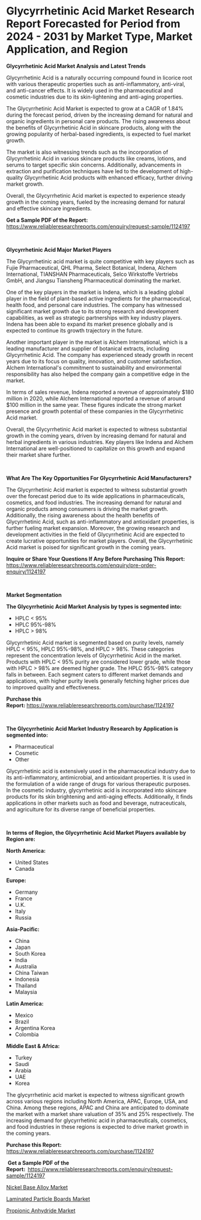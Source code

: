 <p><h1>Glycyrrhetinic Acid Market Research Report Forecasted for Period from 2024 -  2031 by Market Type, Market Application, and Region</h1></p><p><strong>Glycyrrhetinic Acid Market Analysis and Latest Trends</strong></p>
<p><p>Glycyrrhetinic Acid is a naturally occurring compound found in licorice root with various therapeutic properties such as anti-inflammatory, anti-viral, and anti-cancer effects. It is widely used in the pharmaceutical and cosmetic industries due to its skin-lightening and anti-aging properties.</p><p>The Glycyrrhetinic Acid Market is expected to grow at a CAGR of 1.84% during the forecast period, driven by the increasing demand for natural and organic ingredients in personal care products. The rising awareness about the benefits of Glycyrrhetinic Acid in skincare products, along with the growing popularity of herbal-based ingredients, is expected to fuel market growth.</p><p>The market is also witnessing trends such as the incorporation of Glycyrrhetinic Acid in various skincare products like creams, lotions, and serums to target specific skin concerns. Additionally, advancements in extraction and purification techniques have led to the development of high-quality Glycyrrhetinic Acid products with enhanced efficacy, further driving market growth.</p><p>Overall, the Glycyrrhetinic Acid market is expected to experience steady growth in the coming years, fueled by the increasing demand for natural and effective skincare ingredients.</p></p>
<p><strong>Get a Sample PDF of the Report:&nbsp;</strong> <a href="https://www.reliableresearchreports.com/enquiry/request-sample/1124197">https://www.reliableresearchreports.com/enquiry/request-sample/1124197</a></p>
<p>&nbsp;</p>
<p><strong>Glycyrrhetinic Acid Major Market Players</strong></p>
<p><p>The Glycyrrhetinic acid market is quite competitive with key players such as Fujie Pharmaceutical, QHL Pharma, Select Botanical, Indena, Alchem International, TIANSHAN Pharmaceuticals, Selco Wirkstoffe Vertriebs GmbH, and Jiangsu Tiansheng Pharmaceutical dominating the market.</p><p>One of the key players in the market is Indena, which is a leading global player in the field of plant-based active ingredients for the pharmaceutical, health food, and personal care industries. The company has witnessed significant market growth due to its strong research and development capabilities, as well as strategic partnerships with key industry players. Indena has been able to expand its market presence globally and is expected to continue its growth trajectory in the future.</p><p>Another important player in the market is Alchem International, which is a leading manufacturer and supplier of botanical extracts, including Glycyrrhetinic Acid. The company has experienced steady growth in recent years due to its focus on quality, innovation, and customer satisfaction. Alchem International's commitment to sustainability and environmental responsibility has also helped the company gain a competitive edge in the market.</p><p>In terms of sales revenue, Indena reported a revenue of approximately $180 million in 2020, while Alchem International reported a revenue of around $100 million in the same year. These figures indicate the strong market presence and growth potential of these companies in the Glycyrrhetinic Acid market.</p><p>Overall, the Glycyrrhetinic Acid market is expected to witness substantial growth in the coming years, driven by increasing demand for natural and herbal ingredients in various industries. Key players like Indena and Alchem International are well-positioned to capitalize on this growth and expand their market share further.</p></p>
<p>&nbsp;</p>
<p><strong>What Are The Key Opportunities For Glycyrrhetinic Acid Manufacturers?</strong></p>
<p><p>The Glycyrrhetinic Acid market is expected to witness substantial growth over the forecast period due to its wide applications in pharmaceuticals, cosmetics, and food industries. The increasing demand for natural and organic products among consumers is driving the market growth. Additionally, the rising awareness about the health benefits of Glycyrrhetinic Acid, such as anti-inflammatory and antioxidant properties, is further fueling market expansion. Moreover, the growing research and development activities in the field of Glycyrrhetinic Acid are expected to create lucrative opportunities for market players. Overall, the Glycyrrhetinic Acid market is poised for significant growth in the coming years.</p></p>
<p><strong>Inquire or Share Your Questions If Any Before Purchasing This Report:</strong> <a href="https://www.reliableresearchreports.com/enquiry/pre-order-enquiry/1124197">https://www.reliableresearchreports.com/enquiry/pre-order-enquiry/1124197</a></p>
<p>&nbsp;</p>
<p><strong>Market Segmentation</strong></p>
<p><strong>The Glycyrrhetinic Acid Market Analysis by types is segmented into:</strong></p>
<p><ul><li>HPLC < 95%</li><li>HPLC 95%-98%</li><li>HPLC > 98%</li></ul></p>
<p><p>Glycyrrhetinic Acid market is segmented based on purity levels, namely HPLC < 95%, HPLC 95%-98%, and HPLC > 98%. These categories represent the concentration levels of Glycyrrhetinic Acid in the market. Products with HPLC < 95% purity are considered lower grade, while those with HPLC > 98% are deemed higher grade. The HPLC 95%-98% category falls in between. Each segment caters to different market demands and applications, with higher purity levels generally fetching higher prices due to improved quality and effectiveness.</p></p>
<p><strong>Purchase this Report:&nbsp;</strong><a href="https://www.reliableresearchreports.com/purchase/1124197">https://www.reliableresearchreports.com/purchase/1124197</a></p>
<p>&nbsp;</p>
<p><strong>The Glycyrrhetinic Acid Market Industry Research by Application is segmented into:</strong></p>
<p><ul><li>Pharmaceutical</li><li>Cosmetic</li><li>Other</li></ul></p>
<p><p>Glycyrrhetinic acid is extensively used in the pharmaceutical industry due to its anti-inflammatory, antimicrobial, and antioxidant properties. It is used in the formulation of a wide range of drugs for various therapeutic purposes. In the cosmetic industry, glycyrrhetinic acid is incorporated into skincare products for its skin brightening and anti-aging effects. Additionally, it finds applications in other markets such as food and beverage, nutraceuticals, and agriculture for its diverse range of beneficial properties.</p></p>
<p>&nbsp;</p>
<p><strong>In terms of Region, the Glycyrrhetinic Acid Market Players available by Region are:</strong></p>
<p>
    <p> <strong> North America: </strong>
        <ul>
            <li>United States</li>
            <li>Canada</li>
        </ul>
        </p> 
    <p> <strong> Europe: </strong>
        <ul>
            <li>Germany</li>
            <li>France</li>
            <li>U.K.</li>
            <li>Italy</li>
            <li>Russia</li>
        </ul>
        </p> 
    <p> <strong> Asia-Pacific: </strong>
        <ul>
            <li>China</li>
            <li>Japan</li>
            <li>South Korea</li>
            <li>India</li>
            <li>Australia</li>
            <li>China Taiwan</li>
            <li>Indonesia</li>
            <li>Thailand</li>
            <li>Malaysia</li>
        </ul>
        </p> 
    <p> <strong> Latin America: </strong>
        <ul>
            <li>Mexico</li>
            <li>Brazil</li>
            <li>Argentina Korea</li>
            <li>Colombia</li>
        </ul>
        </p> 
    <p> <strong> Middle East & Africa: </strong>
        <ul>
            <li>Turkey</li>
            <li>Saudi</li>
            <li>Arabia</li>
            <li>UAE</li>
            <li>Korea</li>
        </ul>
    </p>
    </p>
<p><p>The glycyrrhetinic acid market is expected to witness significant growth across various regions including North America, APAC, Europe, USA, and China. Among these regions, APAC and China are anticipated to dominate the market with a market share valuation of 35% and 25% respectively. The increasing demand for glycyrrhetinic acid in pharmaceuticals, cosmetics, and food industries in these regions is expected to drive market growth in the coming years.</p></p>
<p><strong>Purchase this Report: </strong><a href="https://www.reliableresearchreports.com/purchase/1124197">https://www.reliableresearchreports.com/purchase/1124197</a></p>
<p>&nbsp;<strong>Get a Sample PDF of the Report:&nbsp;&nbsp;</strong><a href="https://www.reliableresearchreports.com/enquiry/request-sample/1124197">https://www.reliableresearchreports.com/enquiry/request-sample/1124197</a></p>
<p><strong></strong></p>
<p><p><a href="https://github.com/danielneavesallisons03mba/Market-Research-Report-List-1/blob/main/nickel-base-alloy-market.md">Nickel Base Alloy Market</a></p><p><a href="https://github.com/dimitrishawkinswaynenp91rgz/Market-Research-Report-List-1/blob/main/laminated-particle-boards-market.md">Laminated Particle Boards Market</a></p><p><a href="https://github.com/changoleonlaverguenzanoexiste/Market-Research-Report-List-2/blob/main/propionic-anhydride-market.md">Propionic Anhydride Market</a></p></p>